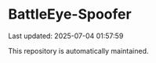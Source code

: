 # BattleEye-Spoofer

Last updated: 2025-07-04 01:57:59

This repository is automatically maintained.
